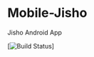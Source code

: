 # Mobile-Jisho
Jisho Android App

[![Build Status](https://travis-ci.org/surajsau/Mobile-Jisho.svg?branch=master)]
